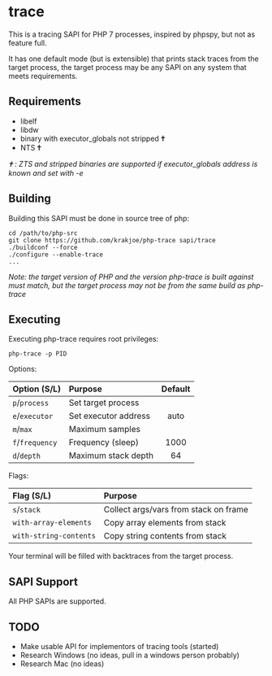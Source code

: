 trace
=====

This is a tracing SAPI for PHP 7 processes, inspired by phpspy, but not as feature full. 

It has one default mode (but is extensible) that prints stack traces from the target process, the target process may be any SAPI on any system that meets requirements.

Requirements
------------

 * libelf
 * libdw
 * binary with executor_globals not stripped 🕇
 * NTS 🕇

*🕇 : ZTS and stripped binaries are supported if executor_globals address is known and set with -e*

Building
--------

Building this SAPI must be done in source tree of php:

    cd /path/to/php-src
    git clone https://github.com/krakjoe/php-trace sapi/trace
    ./buildconf --force
    ./configure --enable-trace
    ...

*Note: the target version of PHP and the version php-trace is built against must match, but the target process may not be from the same build as php-trace*

Executing
---------

Executing php-trace requires root privileges:

    php-trace -p PID
    
Options:

| Option (S/L)  | Purpose               | Default |
|:--------------|:----------------------|:-------:|
|`p`/`process`  | Set target process    |         |
|`e`/`executor` | Set executor address  | auto    |
|`m`/`max`      | Maximum samples       |         |
|`f`/`frequency`| Frequency (sleep)     | 1000    |
|`d`/`depth`    | Maximum stack depth   | 64      |


Flags:

| Flag (S/L)                  | Purpose                                 |
|:----------------------------|:----------------------------------------|
|`s`/`stack`                  | Collect args/vars from stack on frame   |
|`with-array-elements`        | Copy array elements from stack          |
|`with-string-contents`       | Copy string contents from stack         |

Your terminal will be filled with backtraces from the target process.

SAPI Support
------------

All PHP SAPIs are supported.

TODO
----

  * Make usable API for implementors of tracing tools (started)
  * Research Windows (no ideas, pull in a windows person probably)
  * Research Mac (no ideas)
